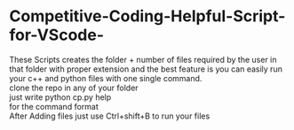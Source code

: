 # Competitive-Coding-Helpful-Script-for-VScode-
These Scripts creates the folder + number of files required by the user in that folder with proper extension and the best feature is you can easily run your c++ and python files with one single command.<br>
clone the repo in any of your folder <br>
just write python cp.py help  <br>
for the command format <br>
After Adding files just use Ctrl+shift+B to run your files
